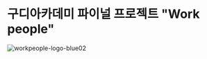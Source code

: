 # 구디아카데미 파이널 프로젝트 "Work people"

![workpeople-logo-blue02](https://user-images.githubusercontent.com/102468071/194711346-962dc090-dcd6-440e-b6b0-9ae7c676f3db.png)
